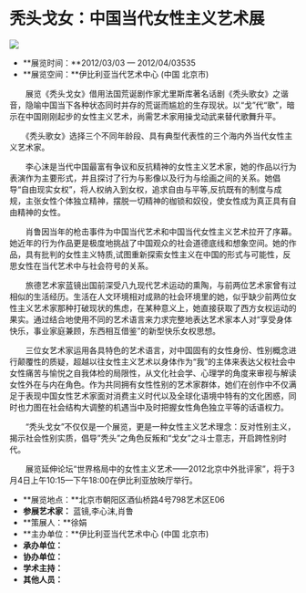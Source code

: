 # 秃头戈女：中国当代女性主义艺术展

![](http://img.taoart.com/group1/M00/05/36/CqjkJ1aq5QKAKV03AADESOgJyRw889.jpg)

-   **展览时间：**2012/03/03 — 2012/04/03535
-   **展览空间：**伊比利亚当代艺术中心 (中国 北京市)

　　展览《秃头戈女》借用法国荒诞剧作家尤里斯库著名话剧《秃头歌女》之谐音，隐喻中国当下各种状态同时并存的荒诞而尴尬的生存现状。以“戈”代“歌”，暗示在中国刚刚起步的女性主义艺术，尚需艺术家用操戈动武来替代歌舞升平。

　　《秃头歌女》选择三个不同年龄段、具有典型代表性的三个海内外当代女性主义艺术家。

　　李心沫是当代中国最富有争议和反抗精神的女性主义艺术家，她的作品以行为表演作为主要形式，并且探讨了行为与影像以及行为与绘画之间的关系。她倡导“自由现实女权”，将人权纳入到女权，追求自由与平等,反抗既有的制度与成规，主张女性个体独立精神，摆脱一切精神的枷锁和奴役，使女性成为真正具有自由精神的女性。

　　肖鲁因当年的枪击事件为中国当代艺术和中国当代女性主义艺术拉开了序幕。她近年的行为作品更是极度地挑战了中国观众的社会道德底线和想象空间。她的作品，具有批判的女性主义特质,试图重新探索女性主义在中国的形式与可能性，反思女性在当代艺术中与社会符号的关系。

　　旅德艺术家蓝镜出国前深受八九现代艺术运动的熏陶，与前两位艺术家曾有过相似的生活经历。生活在人文环境相对成熟的社会环境里的她，似乎缺少前两位女性主义艺术家那种打破现状的焦虑，在某种意义上，她直接获取了西方女权运动的果实。通过结合地使用不同的艺术语言来力求完整地表达艺术家本人对“享受身体快乐，事业家庭兼顾，东西相互借鉴”的新型快乐女权思想。

　　三位女艺术家运用各具特色的艺术语言，对中国固有的女性身份、性别概念进行颠覆性的质疑，超越以往女性主义艺术以身体作为“我”的主体来表达父权社会中女性痛苦与愉悦之自我体检的局限性，从文化社会学、心理学的角度来审视与解读女性外在与内在角色。作为共同拥有女性性别的艺术家群体，她们在创作中不仅满足于表现中国女性艺术家面对消费主义时代以及全球化语境中特有的文化困惑，同时也力图在社会结构大调整的机遇当中及时把握女性角色独立平等的话语权力。

　　“秃头戈女”不仅仅是一个展览，更是一种女性主义艺术理念：反对性别主义，揭示社会性别实质，倡导”秃头”之角色反叛和“戈女”之斗士意志，开启跨性别时代。

　　展览延伸论坛“世界格局中的女性主义艺术——2012北京中外批评家”，将于3月4日上午10:15—下午18:00在伊比利亚放映厅举行。

-   **展览地点：**北京市朝阳区酒仙桥路4号798艺术区E06
-   **参展艺术家：** 蓝镜,李心沫,肖鲁
-   **策展人：**徐娟
-   **主办单位：**伊比利亚当代艺术中心 (中国 北京市)
-   **承办单位：**
-   **协办单位：**
-   **学术主持：**
-   **其他人员：**
